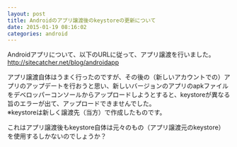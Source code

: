 ```yaml
---
layout: post
title: Androidのアプリ譲渡後のkeystoreの更新について
date: 2015-01-19 08:16:02
categories: android
---
```

<p>Androidアプリについて、以下のURLに従って、アプリ譲渡を行いました。<br>
<a href="http://sitecatcher.net/blog/androidapp" rel="nofollow">http://sitecatcher.net/blog/androidapp</a></p>

<p>アプリ譲渡自体はうまく行ったのですが、その後の（新しいアカウントでの）アプリのアップデートを行おうと思い、新しいバージョンのアプリのapkファイルをデベロッパーコンソールからアップロードしようとすると、keystoreが異なる旨のエラーが出て、アップロードできませんでした。<br>
※keystoreは新しく譲渡先（当方）で作成したものです。</p>

<p>これはアプリ譲渡後もkeystore自体は元々のもの（アプリ譲渡元のkeystore）を使用するしかないのでしょうか？</p>
